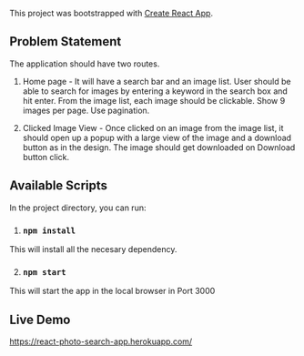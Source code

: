 This project was bootstrapped with [Create React App](https://github.com/facebook/create-react-app).

## Problem Statement
The application should have two routes.
1. Home page - It will have a search bar and an image list. User should be able to search for images by entering a keyword in the search box and hit enter. From the image list, each image should be clickable. Show 9 images per page. Use pagination.

2. Clicked Image View - Once clicked on an image from the image list, it should open up a popup with a large view of the image and a download button as in the design. The image should get downloaded on Download button click.

## Available Scripts

In the project directory, you can run:

1. ### `npm install` 
This will install all the necesary dependency.

2. ### `npm start` 
This will start the app in the local browser in Port 3000

## Live Demo
https://react-photo-search-app.herokuapp.com/

